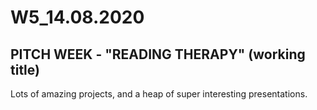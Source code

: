 # W5_14.08.2020

## PITCH WEEK - **"READING THERAPY"** (working title)

Lots of amazing projects, and a heap of super interesting presentations. 
